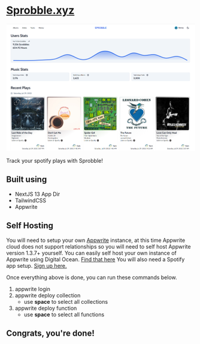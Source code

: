# [Sprobble.xyz](sprobble.xyz)
![Sprobble.xyz Screenshot](/docs/sprobble.xyz.png)

Track your spotify plays with Sprobble!

## Built using 
- NextJS 13 App Dir
- TailwindCSS
- Appwrite

## Self Hosting
You will need to setup your own [Appwrite](appwrite.io) instance, at this time Appwrite cloud does not support relationships so you will need to self host Appwrite version 1.3.7+ yourself. You can easily self host your own instance of Appwrite using Digital Ocean. [Find that here](https://marketplace.digitalocean.com/apps/appwrite)
You will also need a Spotify app setup. [Sign up here.](developer.spotify.com)

Once everything above is done, you can run these commands below.
1. appwrite login
2. appwrite deploy collection
   - use **space** to select all collections
4. appwrite deploy function
   - use **space** to select all functions

## Congrats, you're done!
